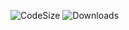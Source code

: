 ![CodeSize](https://img.shields.io/github/languages/code-size/s3gf4u17/geoportal-japonia?color=yellow&label=Code%20size&style=flat-square)
![Downloads](https://img.shields.io/github/downloads/s3gf4u17/gis-portal/latest/total?label=Downloads&style=flat-square)